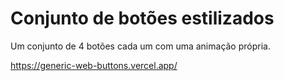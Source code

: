 # Conjunto de botões estilizados

Um conjunto de 4 botões cada um com uma animação própria.

https://generic-web-buttons.vercel.app/

